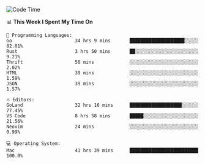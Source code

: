 <!--START_SECTION:waka-->
![Code Time](http://img.shields.io/badge/Code%20Time-80%20hrs%2051%20mins-blue)

📊 **This Week I Spent My Time On** 

```text
💬 Programming Languages: 
Go                       34 hrs 9 mins       ████████████████████░░░░░   82.01% 
Rust                     3 hrs 50 mins       ██░░░░░░░░░░░░░░░░░░░░░░░   9.21% 
Thrift                   50 mins             ░░░░░░░░░░░░░░░░░░░░░░░░░   2.02% 
HTML                     39 mins             ░░░░░░░░░░░░░░░░░░░░░░░░░   1.59% 
JSON                     39 mins             ░░░░░░░░░░░░░░░░░░░░░░░░░   1.57%

🔥 Editors: 
GoLand                   32 hrs 16 mins      ███████████████████░░░░░░   77.45% 
VS Code                  8 hrs 58 mins       █████░░░░░░░░░░░░░░░░░░░░   21.56% 
Neovim                   24 mins             ░░░░░░░░░░░░░░░░░░░░░░░░░   0.99%

💻 Operating System: 
Mac                      41 hrs 39 mins      █████████████████████████   100.0%

```


<!--END_SECTION:waka-->